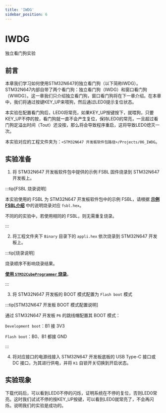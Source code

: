 ```yaml
---
title: 'IWDG'
sidebar_position: 6
---
```


# IWDG

独立看门狗实验

## 前言

本章我们学习如何使用STM32N647的独立看门狗（以下简称IWDG）。STM32N647内部自带了两个看门狗：独立看门狗（IWDG）和窗口看门狗（WWDG）。这一章我们只介绍独立看门狗，窗口看门狗将在下一章介绍。在本章中，我们将通过按键KEY_UP来喂狗，然后通过LED0提示复位状态。

本实验在配置看门狗后，LED0将常亮，如果KEY_UP按键按下，就喂狗，只要KEY_UP不停的按，看门狗就一直不会产生复位，保持LED0的常亮，一旦超过看门狗定溢出时间（Tout）还没按，那么将会导致程序重启，这将导致LED0熄灭一次。

本实验对应的工程文件夹为：`<STM32N647 开发板软件包路径>/Projects/06_IWDG`。

## 实验准备

1. 将 STM32N647 开发板软件包中提供的示例 FSBL 固件烧录到 STM32N647 开发板上。

:::tip[FSBL 烧录说明]

本实验使用的 FSBL 为 STM32N647 开发板软件包中的示例 FSBL，请根据 [**示例 FSBL介绍**](../start-guide/software-package/software-package.md#fsbl) 中的说明烧录对应 `fsbl.hex`。

不同的的实验中，若使用相同的 FSBL，则无需重复烧录。

:::

2. 将工程文件夹下 `Binary` 目录下的 `appli.hex` 依次烧录到 STM32N647 开发板上。

:::tip[烧录说明]

烧录顺序不影响烧录结果。

[**使用 `STM32CubeProgrammer` 烧录**](../start-guide/start-development/step-by-step.md#step-3-使用-stm32cubeprogrammer-烧录)。

:::

3. 将 STM32N647 开发板的 BOOT 模式配置为 `Flash boot` 模式

:::tip[STM32N647 开发板 BOOT 模式配置说明]

通过 STM32N647 开发板 `P6` 的跳线帽配置其 BOOT 模式：

`Development boot`：B1 接 3V3

`Flash boot`：B0、B1 都接 GND

:::

4. 将对应接口的电源线接入 STM32N647 开发板底板的 USB Type-C 接口或 DC 接口，为其进行供电，并将 `K1` 自锁开关切换到开启状态。

## 实验现象

下载代码后，可以看到LED0不停的闪烁，证明系统在不停的复位，否则LED0常亮。这时我们试试不停的按KEY_UP按键，可以看到LED0就常亮了，不会再闪烁。说明我们的实验是成功的。
